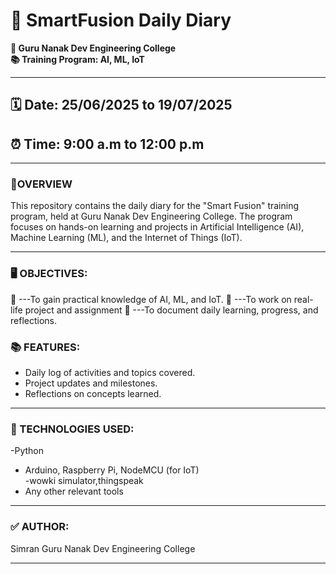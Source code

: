 # 📘 SmartFusion Daily Diary  
**📍 Guru Nanak Dev Engineering College**  
**📚 Training Program: AI, ML, IoT**  

---

## 🗓️ Date: 25/06/2025 to 19/07/2025   
## ⏰ Time: 9:00 a.m to 12:00 p.m

---

### 🧠OVERVIEW
 This repository contains the daily diary for the "Smart Fusion" training program, held at Guru Nanak Dev Engineering College. The program focuses on hands-on learning and projects in Artificial Intelligence (AI), Machine Learning (ML), and the Internet of Things (IoT).


---

### 🖥️ OBJECTIVES:
🔰
---To gain practical knowledge of AI, ML, and IoT.
🔰
---To work on real-life project and assignment 
🔰
---To document daily learning, progress, and reflections.

### 📚 FEATURES:
- Daily log of activities and topics covered. 
- Project updates and milestones.
- Reflections on concepts learned.
---

### 🤖 TECHNOLOGIES USED:
-Python
- Arduino, Raspberry Pi, NodeMCU (for IoT)  
-wowki simulator,thingspeak 
- Any other relevant tools  

---


### ✅ AUTHOR:
Simran
Guru Nanak Dev Engineering College

---